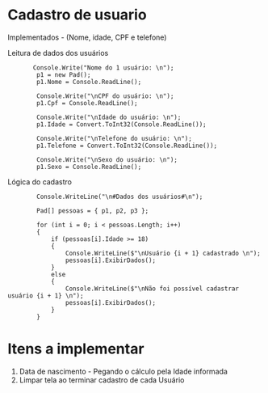 # Cadastro de usuario

Implementados - (Nome, idade, CPF e telefone)
 


Leitura de dados dos usuários

           Console.Write("Nome do 1 usuário: \n");
            p1 = new Pad();
            p1.Nome = Console.ReadLine();

            Console.Write("\nCPF do usuário: \n");
            p1.Cpf = Console.ReadLine();

            Console.Write("\nIdade do usuário: \n");
            p1.Idade = Convert.ToInt32(Console.ReadLine());

            Console.Write("\nTelefone do usuário: \n");
            p1.Telefone = Convert.ToInt32(Console.ReadLine());

            Console.Write("\nSexo do usuário: \n");
            p1.Sexo = Console.ReadLine();
            
Lógica do cadastro

            Console.WriteLine("\n#Dados dos usuários#\n");

            Pad[] pessoas = { p1, p2, p3 };

            for (int i = 0; i < pessoas.Length; i++)
            {
                if (pessoas[i].Idade >= 18)
                {
                    Console.WriteLine($"\nUsuário {i + 1} cadastrado \n");
                    pessoas[i].ExibirDados();
                }
                else
                {
                    Console.WriteLine($"\nNão foi possível cadastrar usuário {i + 1} \n");
                    pessoas[i].ExibirDados();
                }
            }

# Itens a implementar 

1. Data de nascimento - Pegando o cálculo pela Idade informada 
2. Limpar tela ao terminar cadastro de cada Usuário
